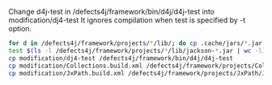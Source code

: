 Change d4j-test in /defects4j/framework/bin/d4j/d4j-test into modification/dj4-test
It ignores compilation when test is specified by -t option.

```bash
for d in /defects4j/framework/projects/*/lib/; do cp .cache/jars/*.jar "$d"; done
test $(ls -l /defects4j/framework/projects/*/lib/jackson-*.jar | wc -l) -eq 45 || { echo "Expected 45 Jackson JAR files, but found $(ls -l /defects4j/framework/projects/*/lib/jackson-*.jar | wc -l)"; exit 1; }
cp modification/dj4-test /defects4j/framework/bin/d4j/d4j-test
cp modification/Collections.build.xml /defects4j/framework/projects/Collections/Collections.build.xml
cp modification/JxPath.build.xml /defects4j/framework/projects/JxPath/JxPath.build.xml
```